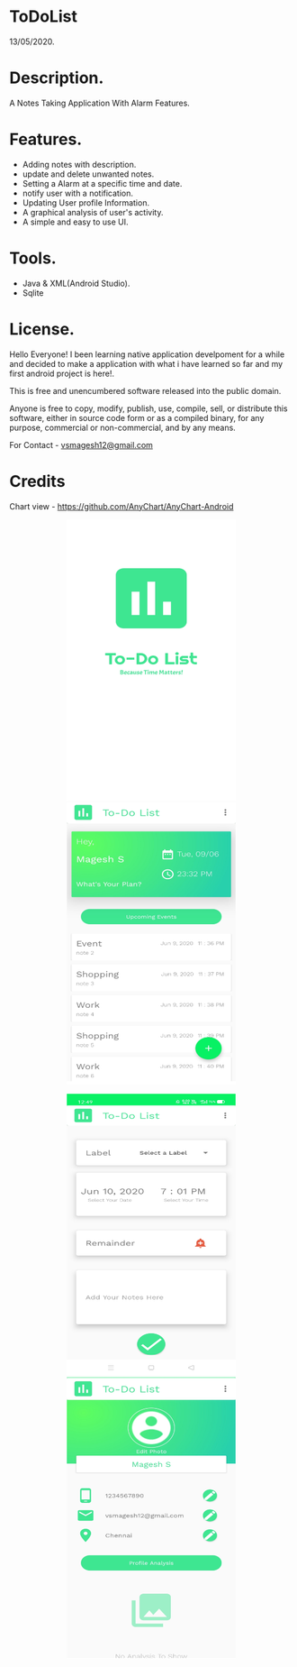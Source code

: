 # ToDoList
13/05/2020.

# Description.

A Notes Taking Application With Alarm Features.

# Features.

* Adding notes with description.
* update and delete unwanted notes.
* Setting a Alarm at a specific time and date.
* notify user with a notification.
* Updating User profile Information.
* A graphical analysis of user's activity.
* A simple and easy to use UI.

# Tools.

* Java & XML(Android Studio).
* Sqlite

# License.

Hello Everyone!
I been learning native application develpoment for a while and decided to make a application with what i have learned so far and  my first android project is here!.

This is free and unencumbered software released into the public domain.

Anyone is free to copy, modify, publish, use, compile, sell, or distribute this software, either in source code form or as a compiled binary, for any purpose, commercial or non-commercial, and by any means.

For Contact - vsmagesh12@gmail.com

# Credits

Chart view - https://github.com/AnyChart/AnyChart-Android

<p align="center">
<img src="https://github.com/MageshVS/ToDoList/blob/master/app/src/main/res/drawable/IMG_20200610_001940.jpg" width="300" height="500">
<img src="https://github.com/MageshVS/ToDoList/blob/master/app/src/main/res/drawable/IMG_20200610_002038.jpg" width="300" height="500">
</p>
<p align="center">
<img src="https://github.com/MageshVS/ToDoList/blob/master/app/src/main/res/drawable/Screenshot_2020-06-10-00-49-42-53_a9209a841710ea1cebfcec0facacae9b.jpg" width="300" height="500">
<img src="https://github.com/MageshVS/ToDoList/blob/master/app/src/main/res/drawable/IMG_20200610_002005.jpg" width="300" height="500">
</p>



